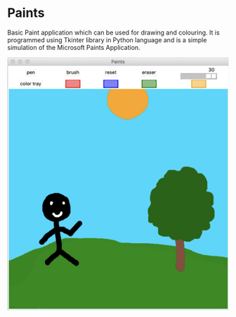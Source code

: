 # Paints

Basic Paint application which can be used for drawing and colouring. It is programmed using Tkinter library in Python language and is a simple simulation of the Microsoft Paints Application.

![image](https://github.com/blackhawk005/Paints/blob/main/images/Screenshot%202021-04-12%20at%202.31.36%20AM.png)
